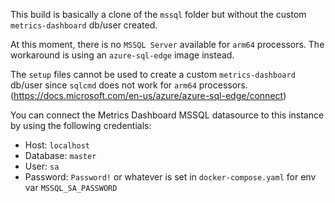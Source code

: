 This build is basically a clone of the `mssql` folder but without the custom `metrics-dashboard` db/user created.

At this moment, there is no `MSSQL Server` available for `arm64` processors. The workaround is using an `azure-sql-edge` image instead.

The `setup` files cannot be used to create a custom `metrics-dashboard` db/user since `sqlcmd` does not work for `arm64` processors.
(https://docs.microsoft.com/en-us/azure/azure-sql-edge/connect)

You can connect the Metrics Dashboard MSSQL datasource to this instance by using the following credentials:
  * Host: `localhost`
  * Database: `master`
  * User: `sa`
  * Password: `Password!` or whatever is set in `docker-compose.yaml` for env var `MSSQL_SA_PASSWORD`